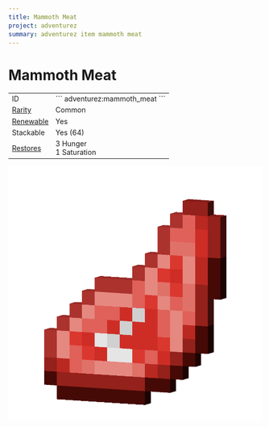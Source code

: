 ```yaml
---
title: Mammoth Meat
project: adventurez
summary: adventurez item mammoth meat
---
```

# Mammoth Meat
<div class="combi">
<div class="divthing">
<table class="tablething">
    <tbody>
        <tr>
            <td class="first-column">ID</td>
            <td class="second-column">
            ```
            adventurez:mammoth_meat
            ```
            </td>
        </tr>
        <tr id="linear-top">
            <td class="first-column"><a href="https://minecraft.fandom.com/wiki/Rarity" target="_blank">Rarity</a></td>
            <td class="second-column">Common</td>
        </tr>
        <tr id="linear-top">
            <td class="first-column"><a href="https://minecraft.fandom.com/wiki/Renewable_resource" target="_blank">Renewable</a></td>
            <td class="second-column">Yes</td>
        </tr>
        <tr id="linear-top">
            <td class="first-column">Stackable</td>
            <td class="second-column">Yes (64)</td>
        </tr>
        <tr id="linear-top">
            <td class="first-column"><a href="https://minecraft.fandom.com/wiki/Food" target="_blank">Restores</a></td>
            <td class="second-column">3 Hunger<br>1 Saturation</td>
        </tr>
    </tbody>
</table>
</div>
<div class="div-img-center">
<img src="../../../../assets/adventurez/items/mammoth_meat.png" loading="lazy" />
</div>
</div>